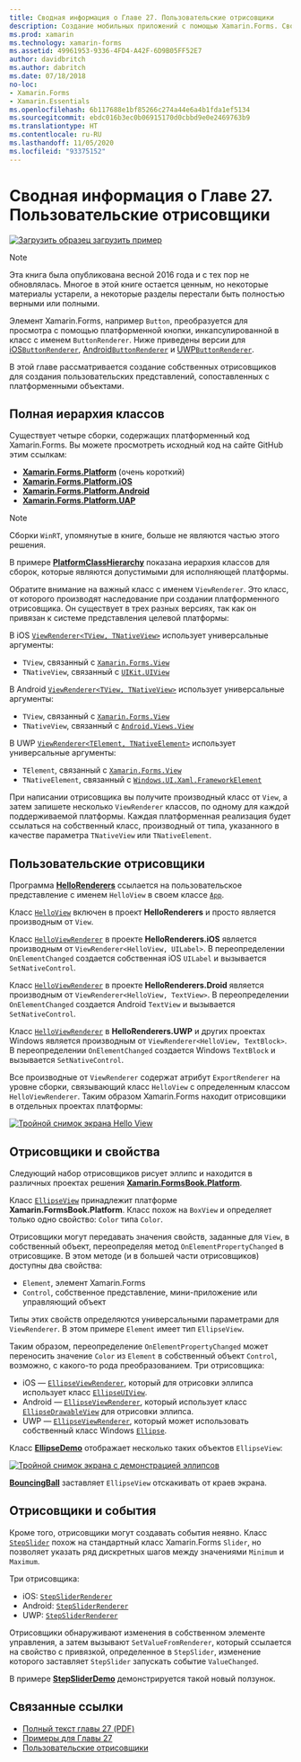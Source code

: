 ```yaml
---
title: Сводная информация о Главе 27. Пользовательские отрисовщики
description: Создание мобильных приложений с помощью Xamarin.Forms. Сводная информация о Главе 27. Пользовательские отрисовщики
ms.prod: xamarin
ms.technology: xamarin-forms
ms.assetid: 49961953-9336-4FD4-A42F-6D9B05FF52E7
author: davidbritch
ms.author: dabritch
ms.date: 07/18/2018
no-loc:
- Xamarin.Forms
- Xamarin.Essentials
ms.openlocfilehash: 6b117688e1bf85266c274a44e6a4b1fda1ef5134
ms.sourcegitcommit: ebdc016b3ec0b06915170d0cbbd9e0e2469763b9
ms.translationtype: HT
ms.contentlocale: ru-RU
ms.lasthandoff: 11/05/2020
ms.locfileid: "93375152"
---
```

# <a name="summary-of-chapter-27-custom-renderers"></a>Сводная информация о Главе 27. Пользовательские отрисовщики

[![Загрузить образец](~/media/shared/download.png) загрузить пример](https://github.com/xamarin/xamarin-forms-book-samples/tree/master/Chapter27)

> [!NOTE]
> Эта книга была опубликована весной 2016 года и с тех пор не обновлялась. Многое в этой книге остается ценным, но некоторые материалы устарели, а некоторые разделы перестали быть полностью верными или полными.

Элемент Xamarin.Forms, например `Button`, преобразуется для просмотра с помощью платформенной кнопки, инкапсулированной в класс с именем `ButtonRenderer`.  Ниже приведены версии для [iOS`ButtonRenderer`](https://github.com/xamarin/Xamarin.Forms/blob/master/Xamarin.Forms.Platform.iOS/Renderers/ButtonRenderer.cs), [Android`ButtonRenderer`](https://github.com/xamarin/Xamarin.Forms/blob/master/Xamarin.Forms.Platform.Android/Renderers/ButtonRenderer.cs) и [UWP`ButtonRenderer`](https://github.com/xamarin/Xamarin.Forms/blob/master/Xamarin.Forms.Platform.UAP/ButtonRenderer.cs).

В этой главе рассматривается создание собственных отрисовщиков для создания пользовательских представлений, сопоставленных с платформенными объектами.

## <a name="the-complete-class-hierarchy"></a>Полная иерархия классов

Существует четыре сборки, содержащих платформенный код Xamarin.Forms.
Вы можете просмотреть исходный код на сайте GitHub этим ссылкам:

- [ **Xamarin.Forms.Platform**](https://github.com/xamarin/Xamarin.Forms/tree/master/Xamarin.Forms.Platform) (очень короткий)
- [ **Xamarin.Forms.Platform.iOS**](https://github.com/xamarin/Xamarin.Forms/tree/master/Xamarin.Forms.Platform.iOS)
- [ **Xamarin.Forms.Platform.Android**](https://github.com/xamarin/Xamarin.Forms/tree/master/Xamarin.Forms.Platform.Android)
- [ **Xamarin.Forms.Platform.UAP**](https://github.com/xamarin/Xamarin.Forms/tree/master/Xamarin.Forms.Platform.UAP)

> [!NOTE]
> Сборки `WinRT`, упомянутые в книге, больше не являются частью этого решения.

В примере [**PlatformClassHierarchy**](https://github.com/xamarin/xamarin-forms-book-samples/tree/master/Chapter27/PlatformClassHierarchy) показана иерархия классов для сборок, которые являются допустимыми для исполняющей платформы.

Обратите внимание на важный класс с именем `ViewRenderer`. Это класс, от которого производят наследование при создании платформенного отрисовщика. Он существует в трех разных версиях, так как он привязан к системе представления целевой платформы:

В iOS [`ViewRenderer<TView, TNativeView>`](https://github.com/xamarin/Xamarin.Forms/blob/master/Xamarin.Forms.Platform.iOS/ViewRenderer.cs#L25) использует универсальные аргументы:

- `TView`, связанный с [`Xamarin.Forms.View`](xref:Xamarin.Forms.View)
- `TNativeView`, связанный с [`UIKit.UIView`](xref:UIKit.UIView)

В Android [`ViewRenderer<TView, TNativeView>`](https://github.com/xamarin/Xamarin.Forms/blob/master/Xamarin.Forms.Platform.Android/ViewRenderer.cs#L17) использует универсальные аргументы:

- `TView`, связанный с [`Xamarin.Forms.View`](xref:Xamarin.Forms.View)
- `TNativeView`, связанный с [`Android.Views.View`](xref:Android.Views.View)

В UWP [`ViewRenderer<TElement, TNativeElement>`](https://github.com/xamarin/Xamarin.Forms/blob/master/Xamarin.Forms.Platform.UAP/ViewRenderer.cs#L6) использует универсальные аргументы:

- `TElement`, связанный с [`Xamarin.Forms.View`](xref:Xamarin.Forms.View)
- `TNativeElement`, связанный с [`Windows.UI.Xaml.FrameworkElement`](/uwp/api/Windows.UI.Xaml.FrameworkElement)

При написании отрисовщика вы получите производный класс от `View`, а затем запишете несколько `ViewRenderer` классов, по одному для каждой поддерживаемой платформы. Каждая платформенная реализация будет ссылаться на собственный класс, производный от типа, указанного в качестве параметра `TNativeView` или `TNativeElement`.

## <a name="hello-custom-renderers"></a>Пользовательские отрисовщики

Программа [**HelloRenderers**](https://github.com/xamarin/xamarin-forms-book-samples/tree/master/Chapter27/HelloRenderers) ссылается на пользовательское представление с именем `HelloView` в своем классе [`App`](https://github.com/xamarin/xamarin-forms-book-samples/blob/master/Chapter27/HelloRenderers/HelloRenderers/HelloRenderers/App.cs).

Класс [`HelloView`](https://github.com/xamarin/xamarin-forms-book-samples/blob/master/Chapter27/HelloRenderers/HelloRenderers/HelloRenderers/HelloView.cs) включен в проект **HelloRenderers** и просто является производным от `View`.

Класс [`HelloViewRenderer`](https://github.com/xamarin/xamarin-forms-book-samples/blob/master/Chapter27/HelloRenderers/HelloRenderers/HelloRenderers.iOS/HelloViewRenderer.cs) в проекте **HelloRenderers.iOS** является производным от `ViewRenderer<HelloView, UILabel>`. В переопределении `OnElementChanged` создается собственная iOS `UILabel` и вызывается `SetNativeControl`.

Класс [`HelloViewRenderer`](https://github.com/xamarin/xamarin-forms-book-samples/blob/master/Chapter27/HelloRenderers/HelloRenderers/HelloRenderers.Droid/HelloViewRenderer.cs) в проекте **HelloRenderers.Droid** является производным от `ViewRenderer<HelloView, TextView>`. В переопределении `OnElementChanged` создается Android `TextView` и вызывается `SetNativeControl`.

Класс [`HelloViewRenderer`](https://github.com/xamarin/xamarin-forms-book-samples/blob/master/Chapter27/HelloRenderers/HelloRenderers/HelloRenderers.UWP/HelloViewRenderer.cs) в **HelloRenderers.UWP** и других проектах Windows является производным от `ViewRenderer<HelloView, TextBlock>`. В переопределении `OnElementChanged` создается Windows `TextBlock` и вызывается `SetNativeControl`.

Все производные от `ViewRenderer` содержат атрибут `ExportRenderer` на уровне сборки, связывающий класс `HelloView` с определенным классом `HelloViewRenderer`. Таким образом Xamarin.Forms находит отрисовщики в отдельных проектах платформы:

[![Тройной снимок экрана Hello View](images/ch27fg02-small.png "Пользовательские отрисовщики")](images/ch27fg02-large.png#lightbox "Пользовательские отрисовщики")

## <a name="renderers-and-properties"></a>Отрисовщики и свойства

Следующий набор отрисовщиков рисует эллипс и находится в различных проектах решения [ **Xamarin.FormsBook.Platform**](https://github.com/xamarin/xamarin-forms-book-samples/tree/master/Libraries/Xamarin.FormsBook.Platform).

Класс [`EllipseView`](https://github.com/xamarin/xamarin-forms-book-samples/blob/master/Libraries/Xamarin.FormsBook.Platform/Xamarin.FormsBook.Platform/EllipseView.cs) принадлежит платформе **Xamarin.FormsBook.Platform**. Класс похож на `BoxView` и определяет только одно свойство: `Color` типа `Color`.

Отрисовщики могут передавать значения свойств, заданные для `View`, в собственный объект, переопределяя метод `OnElementPropertyChanged` в отрисовщике. В этом методе (и в большей части отрисовщиков) доступны два свойства:

- `Element`, элемент Xamarin.Forms
- `Control`, собственное представление, мини-приложение или управляющий объект

Типы этих свойств определяются универсальными параметрами для `ViewRenderer`. В этом примере `Element` имеет тип `EllipseView`.

Таким образом, переопределение `OnElementPropertyChanged` может переносить значение `Color` из `Element` в собственный объект `Control`, возможно, с какого-то рода преобразованием. Три отрисовщика:

- iOS — [`EllipseViewRenderer`](https://github.com/xamarin/xamarin-forms-book-samples/blob/master/Libraries/Xamarin.FormsBook.Platform/Xamarin.FormsBook.Platform.iOS/EllipseViewRenderer.cs), который для отрисовки эллипса использует класс [`EllipseUIView`](https://github.com/xamarin/xamarin-forms-book-samples/blob/master/Libraries/Xamarin.FormsBook.Platform/Xamarin.FormsBook.Platform.iOS/EllipseUIView.cs).
- Android — [`EllipseViewRenderer`](https://github.com/xamarin/xamarin-forms-book-samples/blob/master/Libraries/Xamarin.FormsBook.Platform/Xamarin.FormsBook.Platform.Android/EllipseViewRenderer.cs), который использует класс [`EllipseDrawableView`](https://github.com/xamarin/xamarin-forms-book-samples/blob/master/Libraries/Xamarin.FormsBook.Platform/Xamarin.FormsBook.Platform.Android/EllipseDrawableView.cs) для отрисовки эллипса.
- UWP — [`EllipseViewRenderer`](https://github.com/xamarin/xamarin-forms-book-samples/blob/master/Libraries/Xamarin.FormsBook.Platform/Xamarin.FormsBook.Platform.WinRT/EllipseViewRenderer.cs), который может использовать собственный класс Windows [`Ellipse`](/uwp/api/Windows.UI.Xaml.Shapes.Ellipse).

Класс [**EllipseDemo**](https://github.com/xamarin/xamarin-forms-book-samples/tree/master/Chapter27/EllipseDemo) отображает несколько таких объектов `EllipseView`:

[![Тройной снимок экрана с демонстрацией эллипсов](images/ch27fg03-small.png "Пользовательские отрисовщики EllipseView")](images/ch27fg03-large.png#lightbox "Пользовательские отрисовщики EllipseView")

[**BouncingBall**](https://github.com/xamarin/xamarin-forms-book-samples/tree/master/Chapter27/BouncingBall) заставляет `EllipseView` отскакивать от краев экрана.

## <a name="renderers-and-events"></a>Отрисовщики и события

Кроме того, отрисовщики могут создавать события неявно. Класс [`StepSlider`](https://github.com/xamarin/xamarin-forms-book-samples/blob/master/Libraries/Xamarin.FormsBook.Platform/Xamarin.FormsBook.Platform/StepSlider.cs) похож на стандартный класс Xamarin.Forms `Slider`, но позволяет указать ряд дискретных шагов между значениями `Minimum` и `Maximum`.

Три отрисовщика:

- iOS: [`StepSliderRenderer`](https://github.com/xamarin/xamarin-forms-book-samples/blob/master/Libraries/Xamarin.FormsBook.Platform/Xamarin.FormsBook.Platform.iOS/StepSliderRenderer.cs)
- Android: [`StepSliderRenderer`](https://github.com/xamarin/xamarin-forms-book-samples/blob/master/Libraries/Xamarin.FormsBook.Platform/Xamarin.FormsBook.Platform.Android/StepSliderRenderer.cs)
- UWP: [`StepSliderRenderer`](https://github.com/xamarin/xamarin-forms-book-samples/blob/master/Libraries/Xamarin.FormsBook.Platform/Xamarin.FormsBook.Platform.WinRT/StepSliderRenderer.cs)

Отрисовщики обнаруживают изменения в собственном элементе управления, а затем вызывают `SetValueFromRenderer`, который ссылается на свойство с привязкой, определенное в `StepSlider`, изменение которого заставляет `StepSlider` запускать событие `ValueChanged`.

В примере [**StepSliderDemo**](https://github.com/xamarin/xamarin-forms-book-samples/tree/master/Chapter27/StepSliderDemo) демонстрируется такой новый ползунок.

## <a name="related-links"></a>Связанные ссылки

- [Полный текст главы 27 (PDF)](https://download.xamarin.com/developer/xamarin-forms-book/XamarinFormsBook-Ch27-Apr2016.pdf)
- [Примеры для Главы 27](https://github.com/xamarin/xamarin-forms-book-samples/tree/master/Chapter27)
- [Пользовательские отрисовщики](~/xamarin-forms/app-fundamentals/custom-renderer/index.md)
